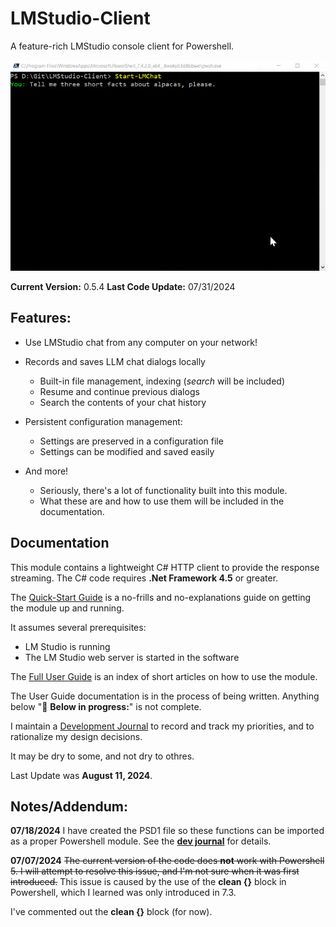 # LMStudio-Client

A feature-rich LMStudio console client for Powershell.

![](/Docs/images/alpacas-prompt.gif)


**Current Version:** 0.5.4
**Last Code Update:** 07/31/2024

## Features:

- Use LMStudio chat from any computer on your network!

- Records and saves LLM chat dialogs locally
  - Built-in file management, indexing (*search* will be included)
  - Resume and continue previous dialogs
  - Search the contents of your chat history

- Persistent configuration management:
  - Settings are preserved in a configuration file
  - Settings can be modified and saved easily

- And more!
  - Seriously, there's a lot of functionality built into this module.
  - What these are and how to use them will be included in the documentation.


## Documentation

This module contains a lightweight C# HTTP client to provide the response streaming.
The C# code requires **.Net Framework 4.5** or greater.

The [Quick-Start Guide](./Docs/Section/Quick-Start-Guide.md) is a no-frills and no-explanations guide on getting the module up and running.

It assumes several prerequisites:
- LM Studio is running 
- The LM Studio web server is started in the software

The [Full User Guide](./Docs/Section/Slow-Start-Guide.md) is an index of short articles on how to use the module.

The User Guide documentation is in the process of being written. Anything below "🚧 **Below in progress:**" is not complete.

I maintain a [Development Journal](./Docs/Dev-Journal.md) to record and track my priorities, and to rationalize my design decisions.

It may be dry to some, and not dry to othres.

Last Update was **August 11, 2024**.

## Notes/Addendum:

**07/18/2024** I have created the PSD1 file so these functions can be imported as a proper Powershell module. See the [**dev journal**](./Docs/Dev-Journal.md) for details.

**07/07/2024** ~~The current version of the code does **not** work with Powershell 5. I will attempt to resolve this issue, and I'm not sure when it was first introduced.~~ This issue is caused by the use of the **clean {}** block in Powershell, which I learned was only introduced in 7.3.

I've commented out the **clean {}** block (for now).
